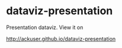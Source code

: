 dataviz-presentation
====================

Presentation dataviz. View it on

http://ackuser.github.io/dataviz-presentation

